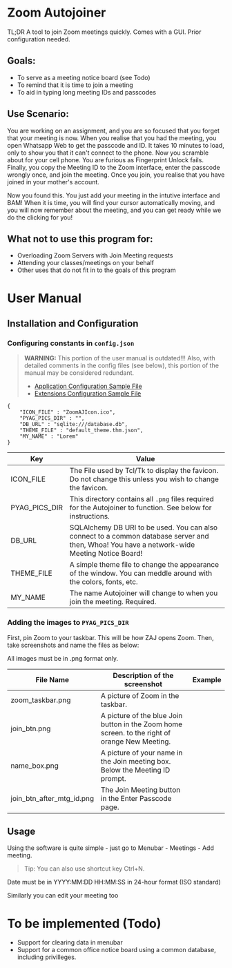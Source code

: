 # Zoom Autojoiner

TL;DR A tool to join Zoom meetings quickly. Comes with a GUI. Prior configuration needed.

## Goals:
* To serve as a meeting notice board (see Todo)
* To remind that it is time to join a meeting
* To aid in typing long meeting IDs and passcodes

## Use Scenario:
You are working on an assignment, and you are so focused that you forget that your meeting is now. When you realise that you had the meeting, you open Whatsapp Web to get the passcode and ID. It takes 10 minutes to load, only to show you that it can't connect to the phone. Now you scramble about for your cell phone. You are furious as Fingerprint Unlock fails. Finally, you copy the Meeting ID to the Zoom interface, enter the passcode wrongly once, and join the meeting. Once you join, you realise that you have joined in your mother's account.

Now you found this. You just add your meeting in the intutive interface and BAM! When it is time, you will find your cursor automatically moving, and you will now remember about the meeting, and you can get ready while we do the clicking for you!

## What **not** to use this program for:
* Overloading Zoom Servers with Join Meeting requests
* Attending your classes/meetings on your behalf
* Other uses that do not fit in to the goals of this program

# User Manual
## Installation and Configuration
### Configuring constants in `config.json`

> **WARNING:** This portion of the user manual is outdated!!! 
> Also, with detailed comments in the config files (see below), this portion of the manual may be considered redundant.
> 
> * [Application Configuration Sample File](https://github.com/advaithm582/zoom-autojoiner-gui/blob/main/zoom_autojoiner_gui/config/application-default.ini)
> * [Extensions Configuration Sample File](https://github.com/advaithm582/zoom-autojoiner-gui/blob/main/zoom_autojoiner_gui/config/extensions-default.ini)

```
{
	"ICON_FILE" : "ZoomAJIcon.ico",
	"PYAG_PICS_DIR" : "",
	"DB_URL" : "sqlite:///database.db",
	"THEME_FILE" : "default_theme.thm.json",
	"MY_NAME" : "Lorem"
}
```
Key | Value
----|-------
ICON_FILE | The File used by Tcl/Tk to display the favicon. Do not change this unless you wish to change the favicon.
PYAG_PICS_DIR | This directory contains all `.png` files required for the Autojoiner to function. See below for instructions.
DB_URL | SQLAlchemy DB URI to be used. You can also connect to a common database server and then, Whoa! You have a network-wide Meeting Notice Board!
THEME_FILE | A simple theme file to change the appearance of the window. You can meddle around with the colors, fonts, etc.
MY_NAME | The name Autojoiner will change to when you join the meeting. Required.

### Adding the images to `PYAG_PICS_DIR`

First, pin Zoom to your taskbar. This will be how ZAJ opens Zoom. Then, take screenshots and name the files as below:

All images must be in .png format only.

File Name | Description of the screenshot | Example
----------|-------------------------------|--------
zoom_taskbar.png | A picture of Zoom in the taskbar. | 
join_btn.png | A picture of the blue Join button in the Zoom home screen. to the right of orange New Meeting. | 
name_box.png | A picture of your name in the Join meeting box. Below the Meeting ID prompt. | 
join_btn_after_mtg_id.png | The Join Meeting button in the Enter Passcode page. |


## Usage
Using the software is quite simple - just go to Menubar - Meetings - Add meeting. 

> Tip: You can also use shortcut key Ctrl+N.

Date must be in YYYY:MM:DD HH:MM:SS in 24-hour format (ISO standard)

Similarly you can edit your meeting too

# To be implemented (Todo)
* Support for clearing data in menubar
* Support for a common office notice board using a common database, including privilleges.
